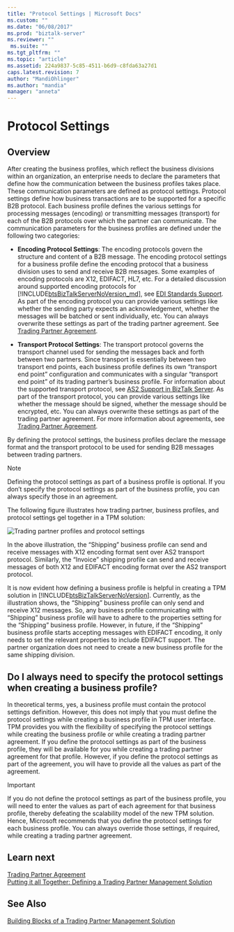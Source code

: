 ```yaml
---
title: "Protocol Settings | Microsoft Docs"
ms.custom: ""
ms.date: "06/08/2017"
ms.prod: "biztalk-server"
ms.reviewer: ""
 ms.suite: ""
ms.tgt_pltfrm: ""
ms.topic: "article"
ms.assetid: 224a9837-5c85-4511-b6d9-c8fda63a27d1
caps.latest.revision: 7
author: "MandiOhlinger"
ms.author: "mandia"
manager: "anneta"
---
```

# Protocol Settings
## Overview
After creating the business profiles, which reflect the business divisions within an organization, an enterprise needs to declare the parameters that define how the communication between the business profiles takes place. These communication parameters are defined as protocol settings. Protocol settings define how business transactions are to be supported for a specific B2B protocol. Each business profile defines the various settings for processing messages (encoding) or transmitting messages (transport) for each of the B2B protocols over which the partner can communicate. The communication parameters for the business profiles are defined under the following two categories:  
  
-   **Encoding Protocol Settings**: The encoding protocols govern the structure and content of a B2B message. The encoding protocol settings for a business profile define the encoding protocol that a business division uses to send and receive B2B messages. Some examples of encoding protocols are X12, EDIFACT, HL7, etc. For a detailed discussion around supported encoding protocols for [!INCLUDE[btsBizTalkServerNoVersion_md](../includes/btsbiztalkservernoversion-md.md)], see [EDI Standards Support](../core/edi-standards-support.md). As part of the encoding protocol you can provide various settings like whether the sending party expects an acknowledgement, whether the messages will be batched or sent individually, etc. You can always overwrite these settings as part of the trading partner agreement. See [Trading Partner Agreement](../core/trading-partner-agreement.md).  
  
-   **Transport Protocol Settings**: The transport protocol governs the transport channel used for sending the messages back and forth between two partners. Since transport is essentially between two transport end points, each business profile defines its own “transport end point” configuration and communicates with a singular “transport end point” of its trading partner’s business profile. For information about the supported transport protocol, see [AS2 Support in BizTalk Server](../core/as2-support-in-biztalk-server.md). As part of the transport protocol, you can provide various settings like whether the message should be signed, whether the message should be encrypted, etc. You can always overwrite these settings as part of the trading partner agreement. For more information about agreements, see [Trading Partner Agreement](../core/trading-partner-agreement.md).  
  
 By defining the protocol settings, the business profiles declare the message format and the transport protocol to be used for sending B2B messages between trading partners.  
  
> [!NOTE]
>  Defining the protocol settings as part of a business profile is optional. If you don’t specify the protocol settings as part of the business profile, you can always specify those in an agreement.  
  
 The following figure illustrates how trading partner, business profiles, and protocol settings gel together in a TPM solution:  
  
 ![Trading partner profiles and protocol settings](../core/media/protocolsettings.gif "ProtocolSettings")  
  
 In the above illustration, the “Shipping” business profile can send and receive messages with X12 encoding format sent over AS2 transport protocol. Similarly, the “Invoice” shipping profile can send and receive messages of both X12 and EDIFACT encoding format over the AS2 transport protocol.  
  
 It is now evident how defining a business profile is helpful in creating a TPM solution in [!INCLUDE[btsBizTalkServerNoVersion](../includes/btsbiztalkservernoversion-md.md)]. Currently, as the illustration shows, the “Shipping” business profile can only send and receive X12 messages. So, any business profile communicating with “Shipping” business profile will have to adhere to the properties setting for the “Shipping” business profile. However, in future, if the “Shipping” business profile starts accepting messages with EDIFACT encoding, it only needs to set the relevant properties to include EDIFACT support. The partner organization does not need to create a new business profile for the same shipping division.  
  
## Do I always need to specify the protocol settings when creating a business profile?  
 In theoretical terms, yes, a business profile must contain the protocol settings definition. However, this does not imply that you must define the protocol settings while creating a business profile in TPM user interface. TPM provides you with the flexibility of specifying the protocol settings while creating the business profile or while creating a trading partner agreement. If you define the protocol settings as part of the business profile, they will be available for you while creating a trading partner agreement for that profile. However, if you define the protocol settings as part of the agreement, you will have to provide all the values as part of the agreement.  
  
> [!IMPORTANT]
>  If you do not define the protocol settings as part of the business profile, you will need to enter the values as part of each agreement for that business profile, thereby defeating the scalability model of the new TPM solution. Hence, Microsoft recommends that you define the protocol settings for each business profile. You can always override those settings, if required, while creating a trading partner agreement.  

## Learn next
[Trading Partner Agreement](../core/trading-partner-agreement.md)  
[Putting it all Together: Defining a Trading Partner Management Solution](../core/putting-it-all-together-defining-a-trading-partner-management-solution.md)  
  
## See Also  
 [Building Blocks of a Trading Partner Management Solution](../core/building-blocks-of-a-trading-partner-management-solution.md)